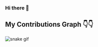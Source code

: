 ### Hi there 👋

<!--
**Garvit1809/Garvit1809** is a ✨ _special_ ✨ repository because its `README.md` (this file) appears on your GitHub profile.

Here are some ideas to get you started:

- 🔭 I’m currently working on ...
- 🌱 I’m currently learning ...
- 👯 I’m looking to collaborate on ...
- 🤔 I’m looking for help with ...
- 💬 Ask me about ...
- 📫 How to reach me: ...
- 😄 Pronouns: ...
- ⚡ Fun fact: ...
-->


## My Contributions Graph 👇👇 

![snake gif](https://github.com/Garvit1809/Garvit1809/blob/output/github-contribution-grid-snake.gif)

